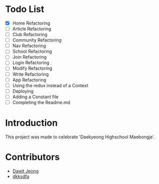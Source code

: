 # Todo List

- [x] Home Refactoring
- [ ] Article Refactoring
- [ ] Club Refactoring
- [ ] Community Refactoring
- [ ] Nav Refactoring
- [ ] School Refactoring
- [ ] Join Refactoring
- [ ] Login Refactoring
- [ ] Modify Refactoring
- [ ] Write Refactoring
- [ ] App Refactoring
- [ ] Using the redux instead of a Context
- [ ] Deploying
- [ ] Adding a Constant file
- [ ] Completing the Readme.md

# Introduction

This project was made to celebrate 'Daekyeong Highschool Maebongje'.

# Contributors

<ul>
    <li>
        <a href="https://github.com/Da-Wit">
        Dawit Jeong
        </a>
    </li>
    <li>
        <a href="https://github.com/dkksdfa">
        dkksdfa
        </a>
    </li>
</ul>
